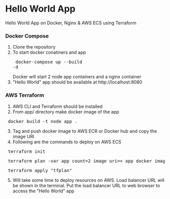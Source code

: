 # Hello World App

Hello World App on Docker, Nginx & AWS ECS using Terraform

### Docker Compose
1. Clone the repository
2. To start docker conatiners and app <pre> docker-compose up --build -d </pre> Docker will start 2 node app containers and a nginx container
3. "Hello World" app should be available at http://localhost:8080

### AWS Terraform
1. AWS CLI and Terraform should be installed
2. From app/ directory make docker image of the app
<pre> docker build -t node_app . </pre>
3. Tag and push docker image to AWS ECR or Docker hub and copy the image URI
4. Following are the commands to deploy on AWS ECS
<pre> terraform init </pre>
<pre> terraform plan -var app_count=2 image_uri=< app_docker_image_uri_from_ECR_or_docker_hub > -out=tfplan </pre>
<pre> terraform apply "tfplan" </pre>
5. Will take some time to deploy resources on AWS. Load balancer URL will be shown in the terminal. Put the load balancer URL to web browser to access the "Hello World" app
